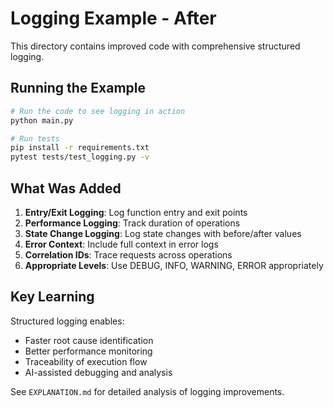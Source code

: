 # Logging Example - After

This directory contains improved code with comprehensive structured logging.

## Running the Example

```bash
# Run the code to see logging in action
python main.py

# Run tests
pip install -r requirements.txt
pytest tests/test_logging.py -v
```

## What Was Added

1. **Entry/Exit Logging**: Log function entry and exit points
2. **Performance Logging**: Track duration of operations
3. **State Change Logging**: Log state changes with before/after values
4. **Error Context**: Include full context in error logs
5. **Correlation IDs**: Trace requests across operations
6. **Appropriate Levels**: Use DEBUG, INFO, WARNING, ERROR appropriately

## Key Learning

Structured logging enables:
- Faster root cause identification
- Better performance monitoring
- Traceability of execution flow
- AI-assisted debugging and analysis

See `EXPLANATION.md` for detailed analysis of logging improvements.

